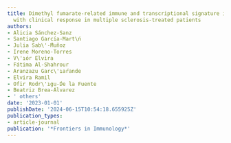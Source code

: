 ```yaml
---
title: Dimethyl fumarate-related immune and transcriptional signature is associated
  with clinical response in multiple sclerosis-treated patients
authors:
- Alicia Sánchez-Sanz
- Santiago Garcı́a-Mart\ń
- Julia Sab\'-́Muñoz
- Irene Moreno-Torres
- V\'ıór Elvira
- Fátima Al-Shahrour
- Aranzazu Garc\'ıaŕande
- Elvira Ramil
- Ofir Rodr\'ıgu-́De la Fuente
- Beatriz Brea-Álvarez
- ' others'
date: '2023-01-01'
publishDate: '2024-06-15T10:54:18.655925Z'
publication_types:
- article-journal
publication: '*Frontiers in Immunology*'
---
```

